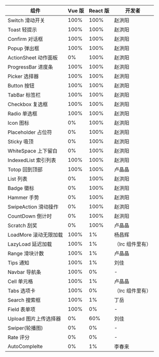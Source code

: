 | 组件                  | Vue 版 | React 版 | 开发者           |
| --------------------- | ------ | -------- | ---------------- |
| Switch 滑动开关       | 100%   | 100%     | 赵洪阳           |
| Toast 轻提示          | 100%   | 100%     | 赵洪阳           |
| Confirm 对话框        | 100%   | 100%     | 赵洪阳           |
| Popup 弹出框          | 100%   | 100%     | 赵洪阳           |
| ActionSheet 动作面板  | 0%     | 100%     | 赵洪阳           |
| ProgressBar 进度条    | 100%   | 100%     | 赵洪阳           |
| Picker 选择器         | 100%   | 100%     | 赵洪阳           |
| Button 按钮           | 100%   | 100%     | 赵洪阳           |
| TabBar 标签栏         | 100%   | 100%     | 赵洪阳           |
| Checkbox 复选框       | 100%   | 100%     | 赵洪阳           |
| Radio 单选框          | 100%   | 100%     | 赵洪阳           |
| Icon 图标             | 0%     | 100%     | 赵洪阳           |
| Placeholder 占位符    | 0%     | 100%     | 赵洪阳           |
| Sticky 吸顶           | 0%     | 100%     | 赵洪阳           |
| WhiteSpace 上下留白   | 0%     | 100%     | 赵洪阳           |
| IndexedList 索引列表  | 100%   | 100%     | 赵洪阳           |
| Totop 回到顶部        | 100%   | 100%     | 卢晶晶           |
| List 列表             | 0%     | 100%     | 赵洪阳           |
| Badge 徽标            | 0%     | 100%     | 赵洪阳           |
| Hammer 手势           | 0%     | 100%     | 赵洪阳           |
| SwipeAction 滑动操作  | 0%     | 100%     | 赵洪阳           |
| CountDown 倒计时      | 0%     | 100%     | 赵洪阳           |
| Scratch 刮奖          | 0%     | 100%     | 卢晶晶           |
| LoadMore 滚动无限加载 | 100%   | 1%       | 杨昌辉           |
| LazyLoad 延迟加载     | 100%   | 1%       | （lrc 组件里有） |
| Range 滑块计数        | 100%   | 1%       | 卢晶晶           |
| Tips 通知             | 100%   | 1%       | 刘佳             |
| Navbar 导航条         | 100%   | 0%       | -                |
| Cell 单元格           | 100%   | 1%       | 卢晶晶           |
| Tabs 选项卡           | 100%   | 0%       | （lrc 组件里有） |
| Search 搜索框         | 100%   | 1%       | 丁岳             |
| Field 表单项          | 100%   | 0%       | -                |
| Upload 图片上传选择器 | 0%     | 60%      | 刘佳             |
| Swiper(轮播图)        | 0%     | 0%       | -                |
| Rate 评分             | 0%     | 0%       | -                |
| AutoComplelte         | 0%     | 1%       | 李春来           |
